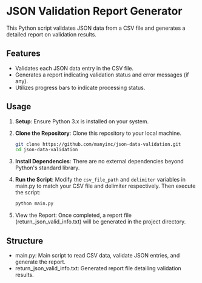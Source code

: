 # JSON Validation Report Generator

This Python script validates JSON data from a CSV file and generates a detailed report on validation results.

## Features

- Validates each JSON data entry in the CSV file.
- Generates a report indicating validation status and error messages (if any).
- Utilizes progress bars to indicate processing status.

## Usage

1. **Setup**: Ensure Python 3.x is installed on your system.
2. **Clone the Repository**: Clone this repository to your local machine.
   
   ```bash
   git clone https://github.com/manyinc/json-data-validation.git
   cd json-data-validation
   ```
3. **Install Dependencies**: There are no external dependencies beyond Python's standard library.
4. **Run the Script**:
   Modify the `csv_file_path` and `delimiter` variables in main.py to match your CSV file and delimiter respectively. Then execute the script:

   ```bash
   python main.py
   ```
5. View the Report: Once completed, a report file (return_json_valid_info.txt) will be generated in the project directory.

## Structure

- main.py: Main script to read CSV data, validate JSON entries, and generate the report.
- return_json_valid_info.txt: Generated report file detailing validation results.
